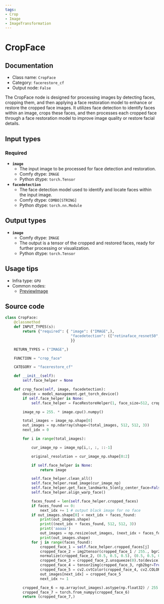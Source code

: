 ```yaml
---
tags:
- Crop
- Image
- ImageTransformation
---
```


# CropFace
## Documentation
- Class name: `CropFace`
- Category: `facerestore_cf`
- Output node: `False`

The CropFace node is designed for processing images by detecting faces, cropping them, and then applying a face restoration model to enhance or restore the cropped face images. It utilizes face detection to identify faces within an image, crops these faces, and then processes each cropped face through a face restoration model to improve image quality or restore facial details.
## Input types
### Required
- **`image`**
    - The input image to be processed for face detection and restoration.
    - Comfy dtype: `IMAGE`
    - Python dtype: `torch.Tensor`
- **`facedetection`**
    - The face detection model used to identify and locate faces within the input image.
    - Comfy dtype: `COMBO[STRING]`
    - Python dtype: `torch.nn.Module`
## Output types
- **`image`**
    - Comfy dtype: `IMAGE`
    - The output is a tensor of the cropped and restored faces, ready for further processing or visualization.
    - Python dtype: `torch.Tensor`
## Usage tips
- Infra type: `GPU`
- Common nodes:
    - [PreviewImage](../../Comfy/Nodes/PreviewImage.md)



## Source code
```python
class CropFace:
    @classmethod
    def INPUT_TYPES(s):
        return {"required": { "image": ("IMAGE",),
                              "facedetection": (["retinaface_resnet50", "retinaface_mobile0.25", "YOLOv5l", "YOLOv5n"],)
                              }}

    RETURN_TYPES = ("IMAGE",)

    FUNCTION = "crop_face"

    CATEGORY = "facerestore_cf"

    def __init__(self):
        self.face_helper = None

    def crop_face(self, image, facedetection):
        device = model_management.get_torch_device()
        if self.face_helper is None:
            self.face_helper = FaceRestoreHelper(1, face_size=512, crop_ratio=(1, 1), det_model=facedetection, save_ext='png', use_parse=True, device=device)

        image_np = 255. * image.cpu().numpy()

        total_images = image_np.shape[0]
        out_images = np.ndarray(shape=(total_images, 512, 512, 3))
        next_idx = 0

        for i in range(total_images):

            cur_image_np = image_np[i,:, :, ::-1]

            original_resolution = cur_image_np.shape[0:2]

            if self.face_helper is None:
                return image

            self.face_helper.clean_all()
            self.face_helper.read_image(cur_image_np)
            self.face_helper.get_face_landmarks_5(only_center_face=False, resize=640, eye_dist_threshold=5)
            self.face_helper.align_warp_face()

            faces_found = len(self.face_helper.cropped_faces)
            if faces_found == 0:
                next_idx += 1 # output black image for no face
            if out_images.shape[0] < next_idx + faces_found:
                print(out_images.shape)
                print((next_idx + faces_found, 512, 512, 3))
                print('aaaaa')
                out_images = np.resize(out_images, (next_idx + faces_found, 512, 512, 3))
                print(out_images.shape)
            for j in range(faces_found):
                cropped_face_1 = self.face_helper.cropped_faces[j]
                cropped_face_2 = img2tensor(cropped_face_1 / 255., bgr2rgb=True, float32=True)
                normalize(cropped_face_2, (0.5, 0.5, 0.5), (0.5, 0.5, 0.5), inplace=True)
                cropped_face_3 = cropped_face_2.unsqueeze(0).to(device)
                cropped_face_4 = tensor2img(cropped_face_3, rgb2bgr=True, min_max=(-1, 1)).astype('uint8')
                cropped_face_5 = cv2.cvtColor(cropped_face_4, cv2.COLOR_BGR2RGB)
                out_images[next_idx] = cropped_face_5
                next_idx += 1

        cropped_face_6 = np.array(out_images).astype(np.float32) / 255.0
        cropped_face_7 = torch.from_numpy(cropped_face_6)
        return (cropped_face_7,)

```

